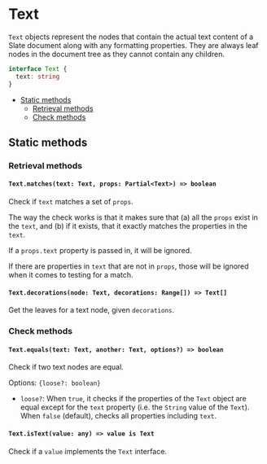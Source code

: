 # Text

`Text` objects represent the nodes that contain the actual text content of a Slate document along with any formatting properties. They are always leaf nodes in the document tree as they cannot contain any children.

```typescript
interface Text {
  text: string
}
```

- [Static methods](text.md#static-methods)
  - [Retrieval methods](text.md#retrieval-methods)
  - [Check methods](text.md#check-methods)

## Static methods

### Retrieval methods

#### `Text.matches(text: Text, props: Partial<Text>) => boolean`

Check if `text` matches a set of `props`.

The way the check works is that it makes sure that (a) all the `props` exist in the `text`, and (b) if it exists, that it exactly matches the properties in the `text`.

If a `props.text` property is passed in, it will be ignored.

If there are properties in `text` that are not in `props`, those will be ignored when it comes to testing for a match.

#### `Text.decorations(node: Text, decorations: Range[]) => Text[]`

Get the leaves for a text node, given `decorations`.

### Check methods

#### `Text.equals(text: Text, another: Text, options?) => boolean`

Check if two text nodes are equal.

Options: `{loose?: boolean}`

- `loose?`: When `true`, it checks if the properties of the `Text` object are equal except for the `text` property (i.e. the `String` value of the `Text`). When `false` (default), checks all properties including `text`.

#### `Text.isText(value: any) => value is Text`

Check if a `value` implements the `Text` interface.

